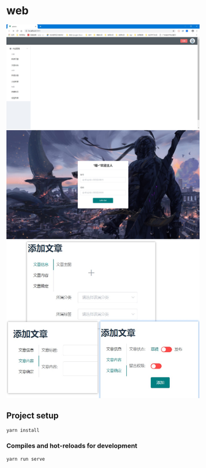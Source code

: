 # web

![](./后台整体布局-首尔有.jpg)
![](./登录.jpg)
![](./文章管理模块-整体.jpg)
## Project setup

```
yarn install
```

### Compiles and hot-reloads for development

```
yarn run serve
```


